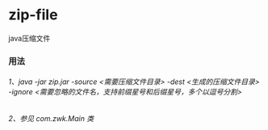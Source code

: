 # zip-file
java压缩文件

### 用法
###### 1、java -jar zip.jar -source <需要压缩文件目录> -dest <生成的压缩文件目录> -ignore <需要忽略的文件名，支持前缀星号和后缀星号，多个以逗号分割>
###### 2、参见 com.zwk.Main 类
